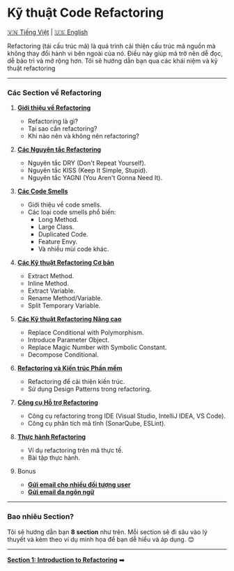 # Kỹ thuật Code Refactoring


[🇻🇳 Tiếng Việt](README.md) | [🇺🇸 English](../README.md)

Refactoring (tái cấu trúc mã) là quá trình cải thiện cấu trúc mã nguồn mà không thay đổi hành vi bên ngoài của nó. Điều này giúp mã trở nên dễ đọc, dễ bảo trì và mở rộng hơn. Tôi sẽ hướng dẫn bạn qua các khái niệm và kỹ thuật refactoring

___

### **Các Section về Refactoring**
1. **[Giới thiệu về Refactoring](section1.md)**
   - Refactoring là gì?
   - Tại sao cần refactoring?
   - Khi nào nên và không nên refactoring?

2. **[Các Nguyên tắc Refactoring](section2.md)**
   - Nguyên tắc DRY (Don't Repeat Yourself).
   - Nguyên tắc KISS (Keep It Simple, Stupid).
   - Nguyên tắc YAGNI (You Aren't Gonna Need It).

3. **[Các Code Smells](section3.md)**
   - Giới thiệu về code smells.
   - Các loại code smells phổ biến:
     - Long Method.
     - Large Class.
     - Duplicated Code.
     - Feature Envy.
     - Và nhiều mùi code khác.

4. **[Các Kỹ thuật Refactoring Cơ bản](section4.md)**
   - Extract Method.
   - Inline Method.
   - Extract Variable.
   - Rename Method/Variable.
   - Split Temporary Variable.

5. **[Các Kỹ thuật Refactoring Nâng cao](section5.md)**
   - Replace Conditional with Polymorphism.
   - Introduce Parameter Object.
   - Replace Magic Number with Symbolic Constant.
   - Decompose Conditional.

6. **[Refactoring và Kiến trúc Phần mềm](section6.md)**
   - Refactoring để cải thiện kiến trúc.
   - Sử dụng Design Patterns trong refactoring.

7. **[Công cụ Hỗ trợ Refactoring](section7.md)**
   - Công cụ refactoring trong IDE (Visual Studio, IntelliJ IDEA, VS Code).
   - Công cụ phân tích mã tĩnh (SonarQube, ESLint).

8. **[Thực hành Refactoring](section8.md)**
   - Ví dụ refactoring trên mã thực tế.
   - Bài tập thực hành.

9. Bonus
   - **[Gửi email cho nhiều đối tượng user](bonus1.md)**
   - **[Gửi email đa ngôn ngữ](bonus2.md)**

---

### **Bao nhiêu Section?**
Tôi sẽ hướng dẫn bạn **8 section** như trên. Mỗi section sẽ đi sâu vào lý thuyết và kèm theo ví dụ minh họa để bạn dễ hiểu và áp dụng. 😊

---

**[Section 1: Introduction to Refactoring](section1.md)** ➡️
